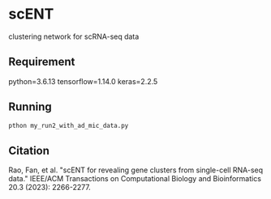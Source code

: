 # scENT
clustering network for scRNA-seq data


## Requirement
python=3.6.13
tensorflow=1.14.0
keras=2.2.5

## Running 
```python
pthon my_run2_with_ad_mic_data.py
```


## Citation 

Rao, Fan, et al. "scENT for revealing gene clusters from single-cell RNA-seq data." IEEE/ACM Transactions on Computational Biology and Bioinformatics 20.3 (2023): 2266-2277.

